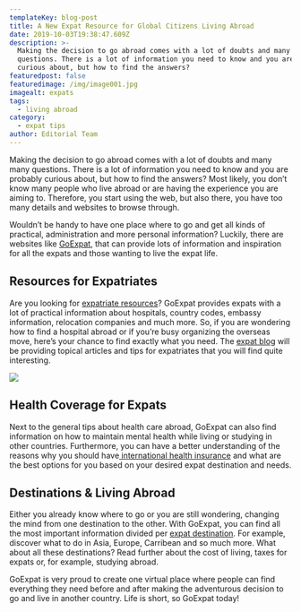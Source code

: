 ```yaml
---
templateKey: blog-post
title: A New Expat Resource for Global Citizens Living Abroad
date: 2019-10-03T19:38:47.609Z
description: >-
  Making the decision to go abroad comes with a lot of doubts and many many
  questions. There is a lot of information you need to know and you are probably
  curious about, but how to find the answers?
featuredpost: false
featuredimage: /img/image001.jpg
imagealt: expats
tags:
  - living abroad
category:
  - expat tips
author: Editorial Team
---
```

Making the decision to go abroad comes with a lot of doubts and many many questions. There is a lot of information you need to know and you are probably curious about, but how to find the answers? Most likely, you don’t know many people who live abroad or are having the experience you are aiming to. Therefore, you start using the web, but also there, you have too many details and websites to browse through. 

Wouldn’t be handy to have one place where to go and get all kinds of practical, administration and more personal information? Luckily, there are websites like [GoExpat](https://goexpat.com), that can provide lots of information and inspiration for all the expats and those wanting to live the expat life. 

## Resources for Expatriates

Are you looking for [expatriate resources](https://goexpat.com/resources/)? GoExpat provides expats with a lot of practical information about hospitals, country codes, embassy information, relocation companies and much more. So, if you are wondering how to find a hospital abroad or if you’re busy organizing the overseas move, here’s your chance to find exactly what you need. The [expat blog](https://goexpat.com/category/blogarticles/) will be providing topical articles and tips for expatriates that you will find quite interesting. 

![](/img/goexpat-horizontal-logo.png)

## Health Coverage for Expats 

Next to the general tips about health care abroad, GoExpat can also find information on how to maintain mental health while living or studying in other countries. Furthermore, you can have a better understanding of the reasons why you should have[ international health insurance](https://goexpat.com/health/international-health-insurance/) and what are the best options for you based on your desired expat destination and needs.

## Destinations & Living Abroad

Either you already know where to go or you are still wondering, changing the mind from one destination to the other. With GoExpat, you can find all the most important information divided per [expat destination](https://goexpat.com/expat-destinations/). For example, discover what to do in Asia, Europe, Carribean and so much more. What about all these destinations? Read further about the cost of living, taxes for expats or, for example, studying abroad.

GoExpat is very proud to create one virtual place where people can find everything they need before and after making the adventurous decision to go and live in another country. Life is short, so GoExpat today!
